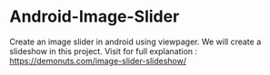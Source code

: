 # Android-Image-Slider
Create an image slider in android using viewpager. We will create a slideshow in this project. Visit for full explanation : https://demonuts.com/image-slider-slideshow/
